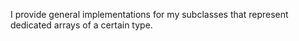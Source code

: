 I provide general implementations for my subclasses that represent dedicated arrays of a certain type.